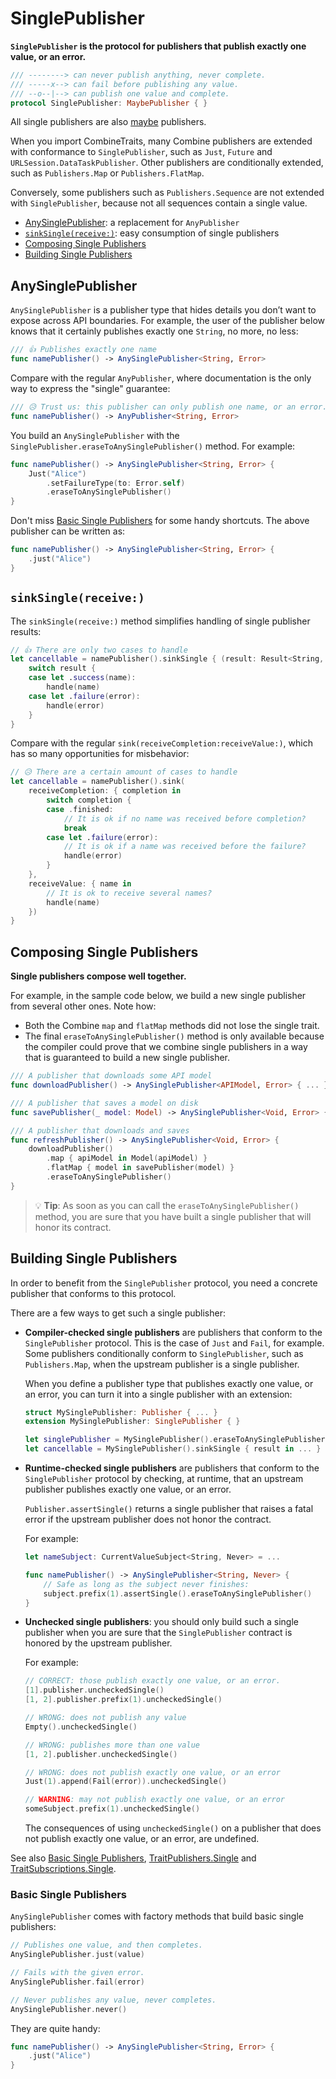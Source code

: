 SinglePublisher
===============

**`SinglePublisher` is the protocol for publishers that publish exactly one value, or an error.**

```swift
/// --------> can never publish anything, never complete.
/// -----x--> can fail before publishing any value.
/// --o--|--> can publish one value and complete.
protocol SinglePublisher: MaybePublisher { }
```

All single publishers are also [maybe](MaybePublisher.md) publishers.

When you import CombineTraits, many Combine publishers are extended with conformance to `SinglePublisher`, such as `Just`, `Future` and `URLSession.DataTaskPublisher`. Other publishers are conditionally extended, such as `Publishers.Map` or `Publishers.FlatMap`.

Conversely, some publishers such as `Publishers.Sequence` are not extended with `SinglePublisher`, because not all sequences contain a single value.

- [AnySinglePublisher]: a replacement for `AnyPublisher`
- [`sinkSingle(receive:)`]: easy consumption of single publishers
- [Composing Single Publishers]
- [Building Single Publishers]

## AnySinglePublisher

`AnySinglePublisher` is a publisher type that hides details you don’t want to expose across API boundaries. For example, the user of the publisher below knows that it certainly publishes exactly one `String`, no more, no less:
    
```swift
/// 👍 Publishes exactly one name
func namePublisher() -> AnySinglePublisher<String, Error>
```

Compare with the regular `AnyPublisher`, where documentation is the only way to express the "single" guarantee:

```swift
/// 😥 Trust us: this publisher can only publish one name, or an error.
func namePublisher() -> AnyPublisher<String, Error>
```

You build an `AnySinglePublisher` with the `SinglePublisher.eraseToAnySinglePublisher()` method. For example:

```swift
func namePublisher() -> AnySinglePublisher<String, Error> {
    Just("Alice")
        .setFailureType(to: Error.self)
        .eraseToAnySinglePublisher()
}
```

Don't miss [Basic Single Publishers] for some handy shortcuts. The above publisher can be written as:

```swift
func namePublisher() -> AnySinglePublisher<String, Error> {
    .just("Alice")
}
```

## `sinkSingle(receive:)`

The `sinkSingle(receive:)` method simplifies handling of single publisher results:
    
```swift
// 👍 There are only two cases to handle
let cancellable = namePublisher().sinkSingle { (result: Result<String, Error>) in
    switch result {
    case let .success(name):
        handle(name)
    case let .failure(error):
        handle(error)
    }
}
```

Compare with the regular `sink(receiveCompletion:receiveValue:)`, which has so many opportunities for misbehavior:

```swift
// 😥 There are a certain amount of cases to handle
let cancellable = namePublisher().sink(
    receiveCompletion: { completion in
        switch completion {
        case .finished:
            // It is ok if no name was received before completion?
            break
        case let .failure(error):
            // It is ok if a name was received before the failure?
            handle(error)
        }
    },
    receiveValue: { name in
        // It is ok to receive several names?
        handle(name)
    })
}
```

## Composing Single Publishers

**Single publishers compose well together.**

For example, in the sample code below, we build a new single publisher from several other ones. Note how:

- Both the Combine `map` and `flatMap` methods did not lose the single trait.
- The final `eraseToAnySinglePublisher()` method is only available because the compiler could prove that we combine single publishers in a way that is guaranteed to build a new single publisher.

```swift
/// A publisher that downloads some API model
func downloadPublisher() -> AnySinglePublisher<APIModel, Error> { ... }

/// A publisher that saves a model on disk
func savePublisher(_ model: Model) -> AnySinglePublisher<Void, Error> { ... }

/// A publisher that downloads and saves
func refreshPublisher() -> AnySinglePublisher<Void, Error> {
    downloadPublisher()
        .map { apiModel in Model(apiModel) }
        .flatMap { model in savePublisher(model) }
        .eraseToAnySinglePublisher()
}
```

> :bulb: **Tip**: As soon as you can call the `eraseToAnySinglePublisher()` method, you are sure that you have built a single publisher that will honor its contract.

## Building Single Publishers

In order to benefit from the `SinglePublisher` protocol, you need a concrete publisher that conforms to this protocol.

There are a few ways to get such a single publisher:

- **Compiler-checked single publishers** are publishers that conform to the `SinglePublisher` protocol. This is the case of `Just` and `Fail`, for example. Some publishers conditionally conform to `SinglePublisher`, such as `Publishers.Map`, when the upstream publisher is a single publisher.
    
    When you define a publisher type that publishes exactly one value, or an error, you can turn it into a single publisher with an extension:
    
    ```swift
    struct MySinglePublisher: Publisher { ... }
    extension MySinglePublisher: SinglePublisher { }
    
    let singlePublisher = MySinglePublisher().eraseToAnySinglePublisher()
    let cancellable = MySinglePublisher().sinkSingle { result in ... }
    ```

- **Runtime-checked single publishers** are publishers that conform to the `SinglePublisher` protocol by checking, at runtime, that an upstream publisher publishes exactly one value, or an error.
    
    `Publisher.assertSingle()` returns a single publisher that raises a fatal error if the upstream publisher does not honor the contract.
        
    For example:
    
    ```swift
    let nameSubject: CurrentValueSubject<String, Never> = ...
    
    func namePublisher() -> AnySinglePublisher<String, Never> {
        // Safe as long as the subject never finishes:
        subject.prefix(1).assertSingle().eraseToAnySinglePublisher()
    }
    ```

- **Unchecked single publishers**: you should only build such a single publisher when you are sure that the `SinglePublisher` contract is honored by the upstream publisher.
    
    For example:
    
    ```swift
    // CORRECT: those publish exactly one value, or an error.
    [1].publisher.uncheckedSingle()
    [1, 2].publisher.prefix(1).uncheckedSingle()
    
    // WRONG: does not publish any value
    Empty().uncheckedSingle()
    
    // WRONG: publishes more than one value
    [1, 2].publisher.uncheckedSingle()
    
    // WRONG: does not publish exactly one value, or an error
    Just(1).append(Fail(error)).uncheckedSingle()
    
    // WARNING: may not publish exactly one value, or an error
    someSubject.prefix(1).uncheckedSingle()
    ```
    
    The consequences of using `uncheckedSingle()` on a publisher that does not publish exactly one value, or an error, are undefined.

See also [Basic Single Publishers], [TraitPublishers.Single] and [TraitSubscriptions.Single].

### Basic Single Publishers

`AnySinglePublisher` comes with factory methods that build basic single publishers:

```swift
// Publishes one value, and then completes.
AnySinglePublisher.just(value)

// Fails with the given error.
AnySinglePublisher.fail(error)

// Never publishes any value, never completes.
AnySinglePublisher.never()
```

They are quite handy:

```swift
func namePublisher() -> AnySinglePublisher<String, Error> {
    .just("Alice")
}
```

[AnySinglePublisher]: #anysinglepublisher
[`sinkSingle(receive:)`]: #sinksinglereceive
[Composing Single Publishers]: #composing-single-publishers
[Building Single Publishers]: #building-single-publishers
[Basic Single Publishers]: #basic-single-publishers
[TraitPublishers.Single]: TraitPublishers-Single.md
[TraitSubscriptions.Single]: #traitsubscriptionssingle
[Publisher]: https://developer.apple.com/documentation/combine/publisher
[Subscription]: https://developer.apple.com/documentation/combine/subscription
